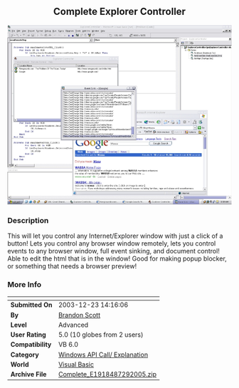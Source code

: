 ﻿<div align="center">

## Complete Explorer Controller

<img src="PIC200572913641944.jpg">
</div>

### Description

This will let you control any Internet/Explorer window with just a click of a button! Lets you control any browser window remotely, lets you control events to any browser window, full event sinking, and document control! Able to edit the html that is in the window! Good for making popup blocker, or something that needs a browser preview!
 
### More Info
 


<span>             |<span>
---                |---
**Submitted On**   |2003-12-23 14:16:06
**By**             |[Brandon Scott](https://github.com/Planet-Source-Code/PSCIndex/blob/master/ByAuthor/brandon-scott.md)
**Level**          |Advanced
**User Rating**    |5.0 (10 globes from 2 users)
**Compatibility**  |VB 6\.0
**Category**       |[Windows API Call/ Explanation](https://github.com/Planet-Source-Code/PSCIndex/blob/master/ByCategory/windows-api-call-explanation__1-39.md)
**World**          |[Visual Basic](https://github.com/Planet-Source-Code/PSCIndex/blob/master/ByWorld/visual-basic.md)
**Archive File**   |[Complete\_E1918487292005\.zip](https://github.com/Planet-Source-Code/brandon-scott-complete-explorer-controller__1-61948/archive/master.zip)








